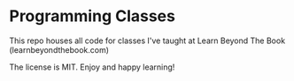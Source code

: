 # Programming Classes

This repo houses all code for classes I've taught at Learn Beyond The Book (learnbeyondthebook.com)

The license is MIT.
Enjoy and happy learning!
